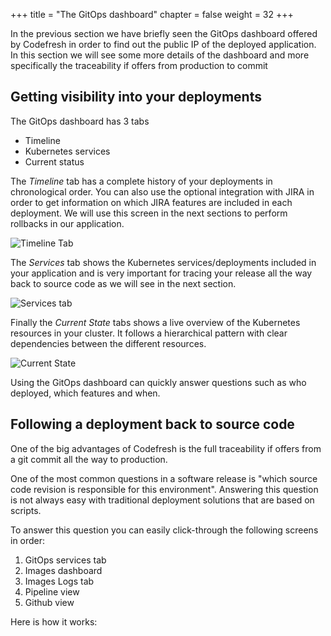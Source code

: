 +++
title = "The GitOps dashboard"
chapter = false
weight = 32
+++

In the previous section we have briefly seen the GitOps dashboard offered by Codefresh
in order to find out the public IP of the deployed application. In this section we will see some more details of the dashboard and more specifically the traceability if offers from production to commit

## Getting visibility into your deployments

The GitOps dashboard has 3 tabs

* Timeline
* Kubernetes services
* Current status

The *Timeline* tab has a complete history of your deployments in chronological order. You can also use the optional integration with JIRA in order to get information
on which JIRA features are included in each deployment. We will use
this screen in the next sections to perform rollbacks in our application.

![Timeline Tab](/images/gitops/timeline-tab.png)

The *Services* tab shows the Kubernetes services/deployments included in your application and is very important for tracing your release all the way back to source code as we will see in the next section.

![Services tab](/images/gitops/services-tab.png)

Finally the *Current State* tabs shows a live overview of the Kubernetes resources in your cluster. It follows a hierarchical pattern with clear dependencies between the different resources.

![Current State](/images/gitops/current-state-tab.png)

Using the GitOps dashboard can quickly answer questions such as who deployed, which features and when.

## Following a deployment back to source code

One of the big advantages of Codefresh is the full traceability if offers from a git commit all the way to production. 

One of the most common questions in a software release is "which source code revision is responsible for this environment". Answering this question is not always easy with traditional deployment solutions that are based on scripts. 

To answer this question you can easily click-through the following screens in order:

1. GitOps services tab
1. Images dashboard
1. Images Logs tab
1. Pipeline view
1. Github view

Here is how it works:



## 


